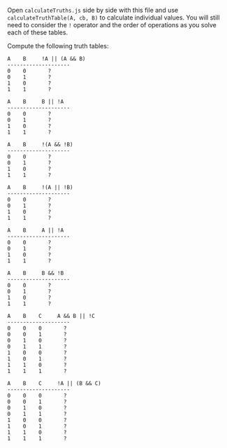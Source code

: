 Open `calculateTruths.js` side by side with this file and use
`calculateTruthTable(A, cb, B)` to calculate individual values. You will still
need to consider the `!` operator and the order of operations as you solve each
of these tables.
 
Compute the following truth tables:


```
A    B     !A || (A && B)
--------------------
0    0       ?
0    1       ?
1    0       ?
1    1       ?
```

```
A    B     B || !A
--------------------
0    0       ?
0    1       ?
1    0       ?
1    1       ?
```

```
A    B     !(A && !B)
--------------------
0    0       ?
0    1       ?
1    0       ?
1    1       ?
```

```
A    B     !(A || !B)
--------------------
0    0       ?
0    1       ?
1    0       ?
1    1       ?
```

```
A    B     A || !A
--------------------
0    0       ?
0    1       ?
1    0       ?
1    1       ?
```

```
A    B     B && !B
--------------------
0    0       ?
0    1       ?
1    0       ?
1    1       ?
```

```
A    B    C     A && B || !C
--------------------
0    0    0       ?
0    0    1       ?
0    1    0       ?
0    1    1       ?
1    0    0       ?
1    0    1       ?
1    1    0       ?
1    1    1       ?
```

```
A    B    C     !A || (B && C)
--------------------
0    0    0       ?
0    0    1       ?
0    1    0       ?
0    1    1       ?
1    0    0       ?
1    0    1       ?
1    1    0       ?
1    1    1       ?
```